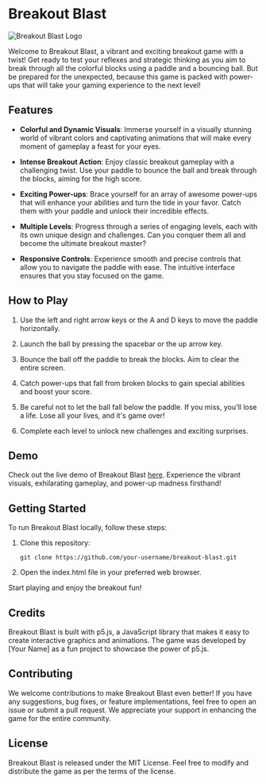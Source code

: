 # Breakout Blast

![Breakout Blast Logo]([https://example.com/logo.png](https://github.com/adrocic/breakout-game-holiday-break/blob/main/Assets/Screenshot%202023-07-18%20192112.png))

Welcome to Breakout Blast, a vibrant and exciting breakout game with a twist! Get ready to test your reflexes and strategic thinking as you aim to break through all the colorful blocks using a paddle and a bouncing ball. But be prepared for the unexpected, because this game is packed with power-ups that will take your gaming experience to the next level!

## Features

- **Colorful and Dynamic Visuals**: Immerse yourself in a visually stunning world of vibrant colors and captivating animations that will make every moment of gameplay a feast for your eyes.

- **Intense Breakout Action**: Enjoy classic breakout gameplay with a challenging twist. Use your paddle to bounce the ball and break through the blocks, aiming for the high score.

- **Exciting Power-ups**: Brace yourself for an array of awesome power-ups that will enhance your abilities and turn the tide in your favor. Catch them with your paddle and unlock their incredible effects.

- **Multiple Levels**: Progress through a series of engaging levels, each with its own unique design and challenges. Can you conquer them all and become the ultimate breakout master?

- **Responsive Controls**: Experience smooth and precise controls that allow you to navigate the paddle with ease. The intuitive interface ensures that you stay focused on the game.

## How to Play

1. Use the left and right arrow keys or the A and D keys to move the paddle horizontally.

2. Launch the ball by pressing the spacebar or the up arrow key.

3. Bounce the ball off the paddle to break the blocks. Aim to clear the entire screen.

4. Catch power-ups that fall from broken blocks to gain special abilities and boost your score.

5. Be careful not to let the ball fall below the paddle. If you miss, you'll lose a life. Lose all your lives, and it's game over!

6. Complete each level to unlock new challenges and exciting surprises.

## Demo

Check out the live demo of Breakout Blast [here](https://jade-quokka-d2f928.netlify.app). Experience the vibrant visuals, exhilarating gameplay, and power-up madness firsthand!

## Getting Started

To run Breakout Blast locally, follow these steps:

1. Clone this repository:

   ```shell
   git clone https://github.com/your-username/breakout-blast.git

2. Open the index.html file in your preferred web browser.

Start playing and enjoy the breakout fun!

## Credits
Breakout Blast is built with p5.js, a JavaScript library that makes it easy to create interactive graphics and animations. The game was developed by [Your Name] as a fun project to showcase the power of p5.js.

## Contributing
We welcome contributions to make Breakout Blast even better! If you have any suggestions, bug fixes, or feature implementations, feel free to open an issue or submit a pull request. We appreciate your support in enhancing the game for the entire community.

## License
Breakout Blast is released under the MIT License. Feel free to modify and distribute the game as per the terms of the license.
